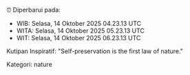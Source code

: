 ⏰ Diperbarui pada:
- WIB: Selasa, 14 Oktober 2025 04.23.13 UTC
- WITA: Selasa, 14 Oktober 2025 05.23.13 UTC
- WIT: Selasa, 14 Oktober 2025 06.23.13 UTC

Kutipan Inspiratif:
"Self-preservation is the first law of nature."


Kategori: nature


